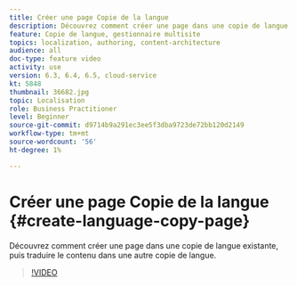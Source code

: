 ```yaml
---
title: Créer une page Copie de la langue
description: Découvrez comment créer une page dans une copie de langue existante, puis traduire le contenu dans une autre copie de langue.
feature: Copie de langue, gestionnaire multisite
topics: localization, authoring, content-architecture
audience: all
doc-type: feature video
activity: use
version: 6.3, 6.4, 6.5, cloud-service
kt: 5848
thumbnail: 36682.jpg
topic: Localisation
role: Business Practitioner
level: Beginner
source-git-commit: d9714b9a291ec3ee5f3dba9723de72bb120d2149
workflow-type: tm+mt
source-wordcount: '56'
ht-degree: 1%

---
```



# Créer une page Copie de la langue {#create-language-copy-page}

Découvrez comment créer une page dans une copie de langue existante, puis traduire le contenu dans une autre copie de langue.

>[!VIDEO](https://video.tv.adobe.com/v/36682?quality=12&learn=on)
